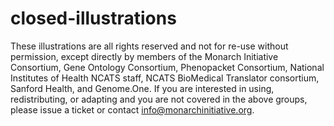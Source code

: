 # closed-illustrations

These illustrations are all rights reserved and not for re-use without permission, except directly by members of the Monarch Initiative Consortium, Gene Ontology Consortium, Phenopacket Consortium, National Institutes of Health NCATS staff, NCATS BioMedical Translator consortium, Sanford Health, and Genome.One. If you are interested in using, redistributing, or adapting and you are not covered in the above groups, please issue a ticket or contact info@monarchinitiative.org.
